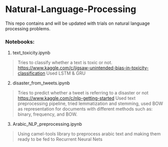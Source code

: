 # Natural-Language-Processing
This repo contains and will be updated with trials on natural language processing problems.

### Notebooks:

1. text_toxicity.ipynb
> Tries to classify whether a text is toxic or not.
> https://www.kaggle.com/c/jigsaw-unintended-bias-in-toxicity-classification
> Used LSTM & GRU

2. disaster_from_tweets.ipynb
> Tries to predict whether a tweet is referring to a disaster or not
> https://www.kaggle.com/c/nlp-getting-started
> Used text preprocessing pipeline, tried lemmatization and stemming, used BOW as representation for documents with different methods such as: binary, frequency, and BOW.

3. Arabic_NLP_preprocessing.ipynb
> Using camel-tools library to preprocess arabic text and making them ready to be fed to Recurrent Neural Nets




